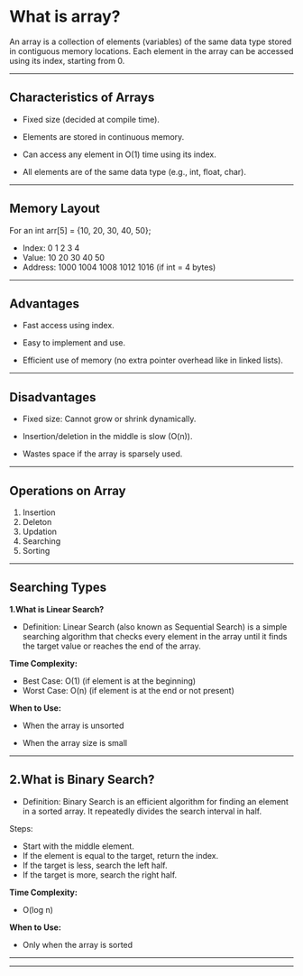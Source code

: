# What is array?
An array is a collection of elements (variables) of the same data type stored in contiguous memory locations.
Each element in the array can be accessed using its index, starting from 0.

---
## Characteristics of Arrays
- Fixed size (decided at compile time).

- Elements are stored in continuous memory.

- Can access any element in O(1) time using its index.

- All elements are of the same data type (e.g., int, float, char).


---
## Memory Layout
For an int arr[5] = {10, 20, 30, 40, 50};
- Index:     0    1    2    3    4
- Value:    10   20   30   40   50
- Address: 1000 1004 1008 1012 1016  (if int = 4 bytes)

---
## Advantages
- Fast access using index.

- Easy to implement and use.

- Efficient use of memory (no extra pointer overhead like in linked lists).

---
## Disadvantages
- Fixed size: Cannot grow or shrink dynamically.

- Insertion/deletion in the middle is slow (O(n)).

- Wastes space if the array is sparsely used.

---
## Operations on Array
1. Insertion
2. Deleton
3. Updation
4. Searching
5. Sorting

---
## Searching Types
**1.What is Linear Search?**
- Definition:
Linear Search (also known as Sequential Search) is a simple searching algorithm that checks every element in the array until it finds the target value or reaches the end of the array.

**Time Complexity:**

- Best Case: O(1) (if element is at the beginning)
- Worst Case: O(n) (if element is at the end or not present)

**When to Use:**

- When the array is unsorted

- When the array size is small

---
## 2.What is Binary Search?
- Definition:
Binary Search is an efficient algorithm for finding an element in a sorted array. It repeatedly divides the search interval in half.

Steps:

- Start with the middle element.
- If the element is equal to the target, return the index.
- If the target is less, search the left half.
- If the target is more, search the right half.

**Time Complexity:**

  - O(log n)

**When to Use:**

- Only when the array is sorted

---


---

